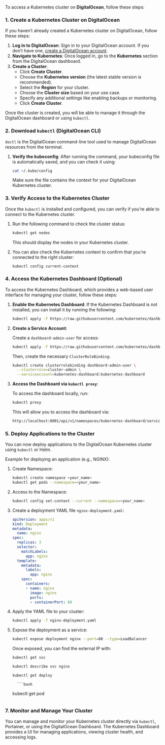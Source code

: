 To access a Kubernetes cluster on **DigitalOcean**, follow these steps:

### 1. **Create a Kubernetes Cluster on DigitalOcean**
If you haven’t already created a Kubernetes cluster on DigitalOcean, follow these steps:

1. **Log in to DigitalOcean**: Sign in to your DigitalOcean account. If you don’t have one, [create a DigitalOcean account](https://www.digitalocean.com/).
2. **Navigate to Kubernetes**: Once logged in, go to the **Kubernetes** section from the DigitalOcean dashboard.
3. **Create a Cluster**:
   - Click **Create Cluster**.
   - Choose the **Kubernetes version** (the latest stable version is recommended).
   - Select the **Region** for your cluster.
   - Choose the **Cluster size** based on your use case.
   - Specify any additional settings like enabling backups or monitoring.
   - Click **Create Cluster**.

Once the cluster is created, you will be able to manage it through the DigitalOcean dashboard or using `kubectl`.

### 2. **Download `kubectl` (DigitalOcean CLI)**
`doctl` is the DigitalOcean command-line tool used to manage DigitalOcean resources from the terminal.

1. **Verify the kubeconfig**:
   After running the command, your kubeconfig file is automatically saved, and you can check it using:

   ```bash
   cat ~/.kube/config
   ```

   Make sure the file contains the context for your DigitalOcean Kubernetes cluster.


### 3. **Verify Access to the Kubernetes Cluster**
Once the `kubectl` is installed and configured, you can verify if you're able to connect to the Kubernetes cluster.

1. Run the following command to check the cluster status:

   ```bash
   kubectl get nodes
   ```

   This should display the nodes in your Kubernetes cluster.

2. You can also check the Kubernetes context to confirm that you're connected to the right cluster:

   ```bash
   kubectl config current-context
   ```

### 4. **Access the Kubernetes Dashboard (Optional)**
To access the Kubernetes Dashboard, which provides a web-based user interface for managing your cluster, follow these steps:

1. **Enable the Kubernetes Dashboard**:
   If the Kubernetes Dashboard is not installed, you can install it by running the following:

   ```bash
   kubectl apply -f https://raw.githubusercontent.com/kubernetes/dashboard/master/aio/deploy/recommended.yaml
   ```

2. **Create a Service Account**:

   Create a `dashboard-admin-user` for access:

   ```bash
   kubectl apply -f https://raw.githubusercontent.com/kubernetes/dashboard/master/aio/deploy/alternative.yaml
   ```

   Then, create the necessary `ClusterRoleBinding`:

   ```bash
   kubectl create clusterrolebinding dashboard-admin-user \
     --clusterrole=cluster-admin \
     --serviceaccount=kubernetes-dashboard:kubernetes-dashboard
   ```

3. **Access the Dashboard via `kubectl proxy`**:

   To access the dashboard locally, run:

   ```bash
   kubectl proxy
   ```

   This will allow you to access the dashboard via:

   ```bash
   http://localhost:8001/api/v1/namespaces/kubernetes-dashboard/services/https:kubernetes-dashboard:/proxy/
   ```

### 5. **Deploy Applications to the Cluster**
You can now deploy applications to the DigitalOcean Kubernetes cluster using `kubectl` or Helm.

Example for deploying an application (e.g., NGINX):

1. Create Namespace:
     ```bash
   kubectl create namespace <your_name>
   kubectl get pods --namespace=<your_name>
     ```
2. Access to the Namespace:
     ```bash
   kubectl config set-context --current --namespace=<your_name>
      ```
     
3. Create a deployment YAML file `nginx-deployment.yaml`:

   ```yaml
   apiVersion: apps/v1
   kind: Deployment
   metadata:
     name: nginx
   spec:
     replicas: 3
     selector:
       matchLabels:
         app: nginx
     template:
       metadata:
         labels:
           app: nginx
       spec:
         containers:
         - name: nginx
           image: nginx
           ports:
           - containerPort: 80
   ```

5. Apply the YAML file to your cluster:

   ```bash
   kubectl apply -f nginx-deployment.yaml
   ```

6. Expose the deployment as a service:

   ```bash
   kubectl expose deployment nginx --port=80 --type=LoadBalancer
   ```

   Once exposed, you can find the external IP with:

   ```bash
   kubectl get svc
   ```
      ```bash
   kubectl describe svc nginx
   ```
      ```bash
   kubectl get deploy
   ```
         ```bash
   kubectl get pod
   ```

### 7. **Monitor and Manage Your Cluster**
You can manage and monitor your Kubernetes cluster directly via `kubectl`, Portainer, or using the DigitalOcean Dashboard. The Kubernetes Dashboard provides a UI for managing applications, viewing cluster health, and accessing logs.


